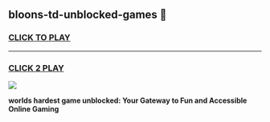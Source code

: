 
## bloons-td-unblocked-games 👋
<h3>
<a href="https://premium.freeplayer.one?title=bloons-td-unblocked-games&ref=14F">CLICK TO PLAY</a></h3>
<hr>

<h3>
<a href="https://premium.freeplayer.one?title=bloons-td-unblocked-games&ref=14F">CLICK 2 PLAY</a>
  
</h3>

<a href="https://premium.freeplayer.one?title=bloons-td-unblocked-games&ref=12F/"><img src="https://clearcache.store/games.png"></a>


**worlds hardest game unblocked: Your Gateway to Fun and Accessible Online Gaming**
